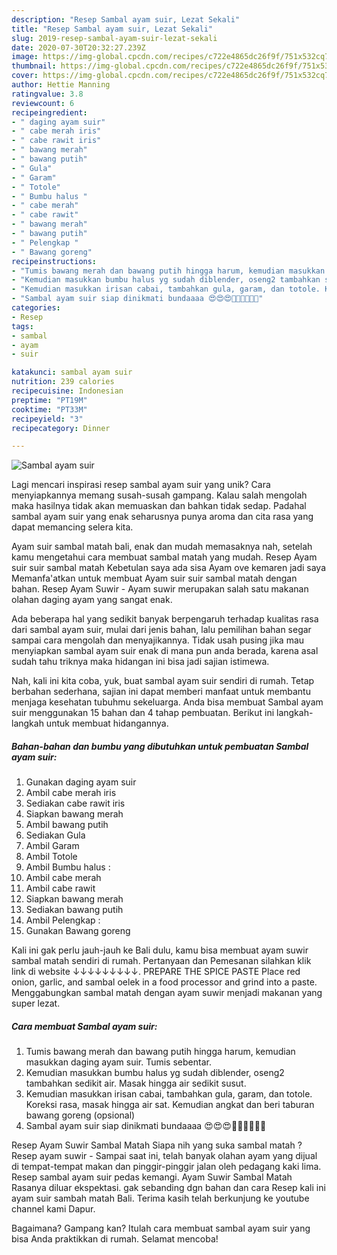 ```yaml
---
description: "Resep Sambal ayam suir, Lezat Sekali"
title: "Resep Sambal ayam suir, Lezat Sekali"
slug: 2019-resep-sambal-ayam-suir-lezat-sekali
date: 2020-07-30T20:32:27.239Z
image: https://img-global.cpcdn.com/recipes/c722e4865dc26f9f/751x532cq70/sambal-ayam-suir-foto-resep-utama.jpg
thumbnail: https://img-global.cpcdn.com/recipes/c722e4865dc26f9f/751x532cq70/sambal-ayam-suir-foto-resep-utama.jpg
cover: https://img-global.cpcdn.com/recipes/c722e4865dc26f9f/751x532cq70/sambal-ayam-suir-foto-resep-utama.jpg
author: Hettie Manning
ratingvalue: 3.8
reviewcount: 6
recipeingredient:
- " daging ayam suir"
- " cabe merah iris"
- " cabe rawit iris"
- " bawang merah"
- " bawang putih"
- " Gula"
- " Garam"
- " Totole"
- " Bumbu halus "
- " cabe merah"
- " cabe rawit"
- " bawang merah"
- " bawang putih"
- " Pelengkap "
- " Bawang goreng"
recipeinstructions:
- "Tumis bawang merah dan bawang putih hingga harum, kemudian masukkan daging ayam suir. Tumis sebentar."
- "Kemudian masukkan bumbu halus yg sudah diblender, oseng2 tambahkan sedikit air. Masak hingga air sedikit susut."
- "Kemudian masukkan irisan cabai, tambahkan gula, garam, dan totole. Koreksi rasa, masak hingga air sat. Kemudian angkat dan beri taburan bawang goreng (opsional)"
- "Sambal ayam suir siap dinikmati bundaaaa 😍😍😍👍🏻👍🏻👌🏻"
categories:
- Resep
tags:
- sambal
- ayam
- suir

katakunci: sambal ayam suir 
nutrition: 239 calories
recipecuisine: Indonesian
preptime: "PT19M"
cooktime: "PT33M"
recipeyield: "3"
recipecategory: Dinner

---
```



![Sambal ayam suir](https://img-global.cpcdn.com/recipes/c722e4865dc26f9f/751x532cq70/sambal-ayam-suir-foto-resep-utama.jpg)

Lagi mencari inspirasi resep sambal ayam suir yang unik? Cara menyiapkannya memang susah-susah gampang. Kalau salah mengolah maka hasilnya tidak akan memuaskan dan bahkan tidak sedap. Padahal sambal ayam suir yang enak seharusnya punya aroma dan cita rasa yang dapat memancing selera kita.

Ayam suir sambal matah bali, enak dan mudah memasaknya nah, setelah kamu mengetahui cara membuat sambal matah yang mudah. Resep Ayam suir suir sambal matah Kebetulan saya ada sisa Ayam ove kemaren jadi saya Memanfa&#39;atkan untuk membuat Ayam suir suir sambal matah dengan bahan. Resep Ayam Suwir - Ayam suwir merupakan salah satu makanan olahan daging ayam yang sangat enak.

Ada beberapa hal yang sedikit banyak berpengaruh terhadap kualitas rasa dari sambal ayam suir, mulai dari jenis bahan, lalu pemilihan bahan segar sampai cara mengolah dan menyajikannya. Tidak usah pusing jika mau menyiapkan sambal ayam suir enak di mana pun anda berada, karena asal sudah tahu triknya maka hidangan ini bisa jadi sajian istimewa.


Nah, kali ini kita coba, yuk, buat sambal ayam suir sendiri di rumah. Tetap berbahan sederhana, sajian ini dapat memberi manfaat untuk membantu menjaga kesehatan tubuhmu sekeluarga. Anda bisa membuat Sambal ayam suir menggunakan 15 bahan dan 4 tahap pembuatan. Berikut ini langkah-langkah untuk membuat hidangannya.

<!--inarticleads1-->

##### Bahan-bahan dan bumbu yang dibutuhkan untuk pembuatan Sambal ayam suir:

1. Gunakan  daging ayam suir
1. Ambil  cabe merah iris
1. Sediakan  cabe rawit iris
1. Siapkan  bawang merah
1. Ambil  bawang putih
1. Sediakan  Gula
1. Ambil  Garam
1. Ambil  Totole
1. Ambil  Bumbu halus :
1. Ambil  cabe merah
1. Ambil  cabe rawit
1. Siapkan  bawang merah
1. Sediakan  bawang putih
1. Ambil  Pelengkap :
1. Gunakan  Bawang goreng


Kali ini gak perlu jauh-jauh ke Bali dulu, kamu bisa membuat ayam suwir sambal matah sendiri di rumah. Pertanyaan dan Pemesanan silahkan klik link di website ↓↓↓↓↓↓↓↓↓. PREPARE THE SPICE PASTE Place red onion, garlic, and sambal oelek in a food processor and grind into a paste. Menggabungkan sambal matah dengan ayam suwir menjadi makanan yang super lezat. 

<!--inarticleads2-->

##### Cara membuat Sambal ayam suir:

1. Tumis bawang merah dan bawang putih hingga harum, kemudian masukkan daging ayam suir. Tumis sebentar.
1. Kemudian masukkan bumbu halus yg sudah diblender, oseng2 tambahkan sedikit air. Masak hingga air sedikit susut.
1. Kemudian masukkan irisan cabai, tambahkan gula, garam, dan totole. Koreksi rasa, masak hingga air sat. Kemudian angkat dan beri taburan bawang goreng (opsional)
1. Sambal ayam suir siap dinikmati bundaaaa 😍😍😍👍🏻👍🏻👌🏻


Resep Ayam Suwir Sambal Matah Siapa nih yang suka sambal matah ? Resep ayam suwir - Sampai saat ini, telah banyak olahan ayam yang dijual di tempat-tempat makan dan pinggir-pinggir jalan oleh pedagang kaki lima. Resep sambal ayam suir pedas kemangi. Ayam Suwir Sambal Matah Rasanya diluar ekspektasi. gak sebanding dgn bahan dan cara Resep kali ini ayam suir sambah matah Bali. Terima kasih telah berkunjung ke youtube channel kami Dapur. 

Bagaimana? Gampang kan? Itulah cara membuat sambal ayam suir yang bisa Anda praktikkan di rumah. Selamat mencoba!
